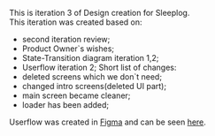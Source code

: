 This is iteration 3 of Design creation for Sleeplog.<br>
This iteration was created based on:
- second iteration review;
- Product Owner`s wishes;
- State-Transition diagram iteration 1,2;
- Userflow iteration 2;
Short list of changes:
- deleted screens which we don`t need;
- changed intro screens(deleted UI part);
- main screen became cleaner;
- loader has been added;

Userflow was created in [Figma](https://figma.com/) and can be seen [here](https://www.figma.com/file/Ofc3SPUji9Zws3sCSE52p9/Sleeping-app-designcode?node-id=311-12).
